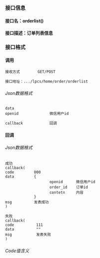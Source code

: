 ### 接口信息
#### 接口名：orderlist()
#### 接口描述：订单列表信息

### 接口格式

#### 调用

```
接收方式        GET/POST
```

```
接口地址：.../lpcs/home/order/orderlist
```

###### Json数据格式
```
data
openid              微信用户id  

callback            回调
```

#### 回调
###### Json数据格式

```
成功
callback(
code         000
data         {
                    openid      微信用户id
                    order_id    订单id
                    contetn     内容
             }
msg          发表成功
)
```

```
失败
callback(
code          111
data          ""
msg           发表失败
)
```

###### Code值含义

```
```